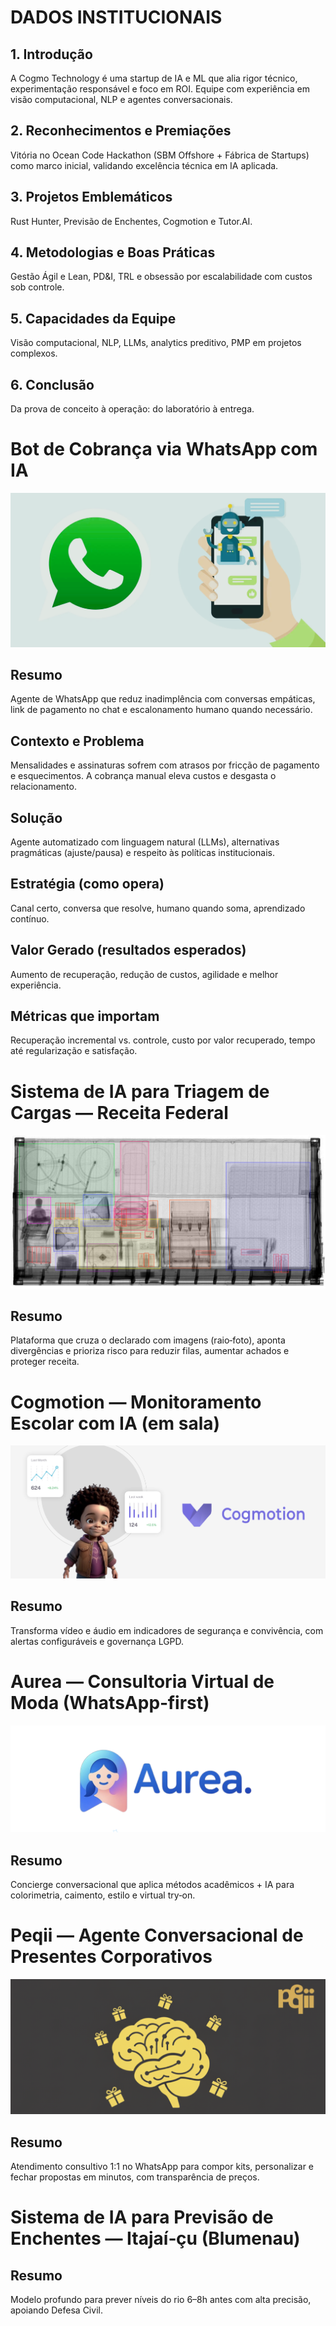 # DADOS INSTITUCIONAIS

## 1. Introdução
A Cogmo Technology é uma startup de IA e ML que alia rigor técnico, experimentação responsável e foco em ROI. Equipe com experiência em visão computacional, NLP e agentes conversacionais.

## 2. Reconhecimentos e Premiações
Vitória no Ocean Code Hackathon (SBM Offshore + Fábrica de Startups) como marco inicial, validando excelência técnica em IA aplicada.

## 3. Projetos Emblemáticos
Rust Hunter, Previsão de Enchentes, Cogmotion e Tutor.AI.

## 4. Metodologias e Boas Práticas
Gestão Ágil e Lean, PD&I, TRL e obsessão por escalabilidade com custos sob controle.

## 5. Capacidades da Equipe
Visão computacional, NLP, LLMs, analytics preditivo, PMP em projetos complexos.

## 6. Conclusão
Da prova de conceito à operação: do laboratório à entrega.


# Bot de Cobrança via WhatsApp com IA
![alt text](wpp-bot.png)
## Resumo
Agente de WhatsApp que reduz inadimplência com conversas empáticas, link de pagamento no chat e escalonamento humano quando necessário.

## Contexto e Problema
Mensalidades e assinaturas sofrem com atrasos por fricção de pagamento e esquecimentos. A cobrança manual eleva custos e desgasta o relacionamento.

## Solução
Agente automatizado com linguagem natural (LLMs), alternativas pragmáticas (ajuste/pausa) e respeito às políticas institucionais.

## Estratégia (como opera)
Canal certo, conversa que resolve, humano quando soma, aprendizado contínuo.

## Valor Gerado (resultados esperados)
Aumento de recuperação, redução de custos, agilidade e melhor experiência.

## Métricas que importam
Recuperação incremental vs. controle, custo por valor recuperado, tempo até regularização e satisfação.


# Sistema de IA para Triagem de Cargas — Receita Federal
![alt text](conteiner_tagged.png)
## Resumo
Plataforma que cruza o declarado com imagens (raio‑foto), aponta divergências e prioriza risco para reduzir filas, aumentar achados e proteger receita.


# Cogmotion — Monitoramento Escolar com IA (em sala)
![alt text](cogmotion.png)
## Resumo
Transforma vídeo e áudio em indicadores de segurança e convivência, com alertas configuráveis e governança LGPD.


# Aurea — Consultoria Virtual de Moda (WhatsApp‑first)
![alt text](aurea.png)
## Resumo
Concierge conversacional que aplica métodos acadêmicos + IA para colorimetria, caimento, estilo e virtual try‑on.


# Peqii — Agente Conversacional de Presentes Corporativos
![alt text](peqii.png)
## Resumo
Atendimento consultivo 1:1 no WhatsApp para compor kits, personalizar e fechar propostas em minutos, com transparência de preços.


# Sistema de IA para Previsão de Enchentes — Itajaí‑çu (Blumenau)
## Resumo
Modelo profundo para prever níveis do rio 6–8h antes com alta precisão, apoiando Defesa Civil.


